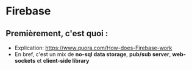 Firebase
========

Premièrement, c'est quoi :
--------------------------

* Explication: https://www.quora.com/How-does-Firebase-work
* En bref, c'est un mix de __no-sql data storage__, __pub/sub server__, __web-sockets__ et __client-side library__
